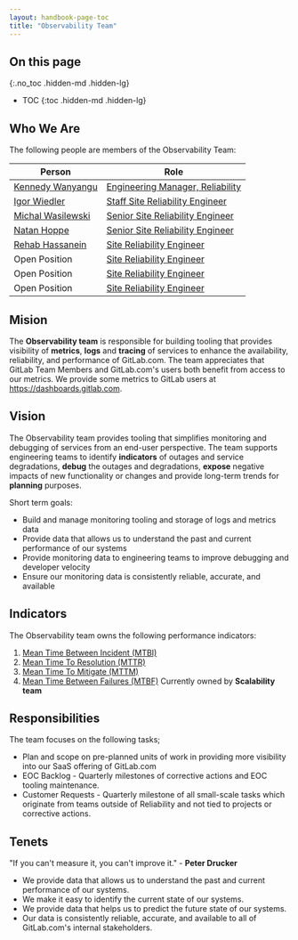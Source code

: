 ```yaml
---
layout: handbook-page-toc
title: "Observability Team"
---
```


## On this page
{:.no_toc .hidden-md .hidden-lg}

- TOC
{:toc .hidden-md .hidden-lg}

## Who We Are

The following people are members of the Observability Team:

| Person | Role |
| ------ | ------ |
|[Kennedy Wanyangu](/company/team/#kwanyangu)|[Engineering Manager, Reliability](https://about.gitlab.com/job-families/engineering/infrastructure/engineering-management/#engineering-manager-reliability)|
|[Igor Wiedler](/company/team/#igorwwwwwwwwwwwwwwwwwwww)|[Staff Site Reliability Engineer](/job-families/engineering/infrastructure/site-reliability-engineer/)|
|[Michal Wasilewski](/company/team/#mwasilewski-gitlab)|[Senior Site Reliability Engineer](/job-families/engineering/infrastructure/site-reliability-engineer/)|
|[Natan Hoppe](/company/team/#nhoppe1)|[Senior Site Reliability Engineer](/job-families/engineering/infrastructure/site-reliability-engineer/)|
|[Rehab Hassanein](/company/team/#rehab)|[Site Reliability Engineer](/job-families/engineering/infrastructure/site-reliability-engineer/)|
|Open Position|[Site Reliability Engineer](/job-families/engineering/infrastructure/site-reliability-engineer/)|
|Open Position|[Site Reliability Engineer](/job-families/engineering/infrastructure/site-reliability-engineer/)|
|Open Position|[Site Reliability Engineer](/job-families/engineering/infrastructure/site-reliability-engineer/)|


## Mision

The __Observability team__ is responsible for building tooling that provides visibility of __metrics__, __logs__ and __tracing__ of services to enhance the availability, reliability, and performance of GitLab.com. The team appreciates that GitLab Team Members and GitLab.com's users both benefit from access to our metrics. We provide some metrics to GitLab users at https://dashboards.gitlab.com.


## Vision

The Observability team provides tooling that simplifies monitoring and debugging of services from an end-user perspective. The team supports engineering teams to identify __indicators__ of outages and service degradations, __debug__ the outages and degradations, __expose__ negative impacts of new functionality or changes and provide long-term trends for __planning__ purposes.

Short term goals:
- Build and manage monitoring tooling and storage of logs and metrics data
- Provide data that allows us to understand the past and current performance of our systems
- Provide monitoring data to engineering teams to improve debugging and developer velocity
- Ensure our monitoring data is consistently reliable, accurate, and available


## Indicators
The Observability team owns the following performance indicators:

1. [Mean Time Between Incident (MTBI)](/handbook/engineering/infrastructure/performance-indicators/#mean-time-between-incidents-mtbi)
2. [Mean Time To Resolution (MTTR)](/handbook/engineering/infrastructure/performance-indicators/#mean-time-to-resolution-mttr)
3. [Mean Time To Mitigate (MTTM)](/handbook/engineering/infrastructure/performance-indicators/#mean-time-to-mitigate-mttm)
4. [Mean Time Between Failures (MTBF)](/handbook/engineering/infrastructure/performance-indicators/#mean-time-between-failure-mtbf) Currently owned by __Scalability team__

## Responsibilities
The team focuses on the following tasks;
- Plan and scope on pre-planned units of work in providing more visibility into our SaaS offering of GitLab.com
- EOC Backlog - Quarterly milestones of corrective actions and EOC tooling maintenance.
- Customer Requests - Quarterly milestone of all small-scale tasks which originate from teams outside of Reliability and not tied to projects or corrective actions.


## Tenets

"If you can't measure it, you can't improve it." - __Peter Drucker__

- We provide data that allows us to understand the past and current performance of our systems.
- We make it easy to identify the current state of our systems.
- We provide data that helps us to predict the future state of our systems.
- Our data is consistently reliable, accurate, and available to all of GitLab.com's internal stakeholders.
